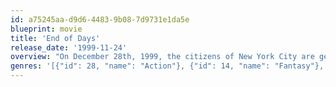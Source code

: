 ```yaml
---
id: a75245aa-d9d6-4483-9b08-7d9731e1da5e
blueprint: movie
title: 'End of Days'
release_date: '1999-11-24'
overview: "On December 28th, 1999, the citizens of New York City are getting ready for the turn of the millennium. However, the Devil decides to crash the party by coming to the city, inhabiting a man's body, and searching for his chosen bride, a 20-year-old woman named Christine York. The world will end, and the only hope lies within an atheist called Jericho Cane."
genres: '[{"id": 28, "name": "Action"}, {"id": 14, "name": "Fantasy"}, {"id": 27, "name": "Horror"}, {"id": 9648, "name": "Mystery"}]'
---
```

